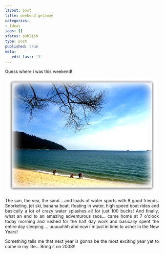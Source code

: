 ```yaml
---
layout: post
title: weekend getaway
categories:
- Ideas
tags: []
status: publish
type: post
published: true
meta:
  _edit_last: '1'
---
```

<p align="justify">Guess where i was this weekend!</p>
<p align="center"><img src="/img/seaside_764350782421.jpg" alt="" /></p>
<p align="justify">The sun, the sea, the sand... and loads of water sports with 8 good friends. Snorkeling, jet ski, banana boat, floating in water, high speed boat rides and basically a lot of crazy water splashes all for just 100 bucks! And finally, what an end to an amazing adventurous race... came home at 7 o'clock today morning and rushed for the half day work and basically spent the entire day sleeping ... uuuuuhhh and now i'm just in time to usher in the New Years!</p>
<p align="justify">Something tells me that next year is gonna be the most exciting year yet to come in my life... Bring it on 2008!!</p>
